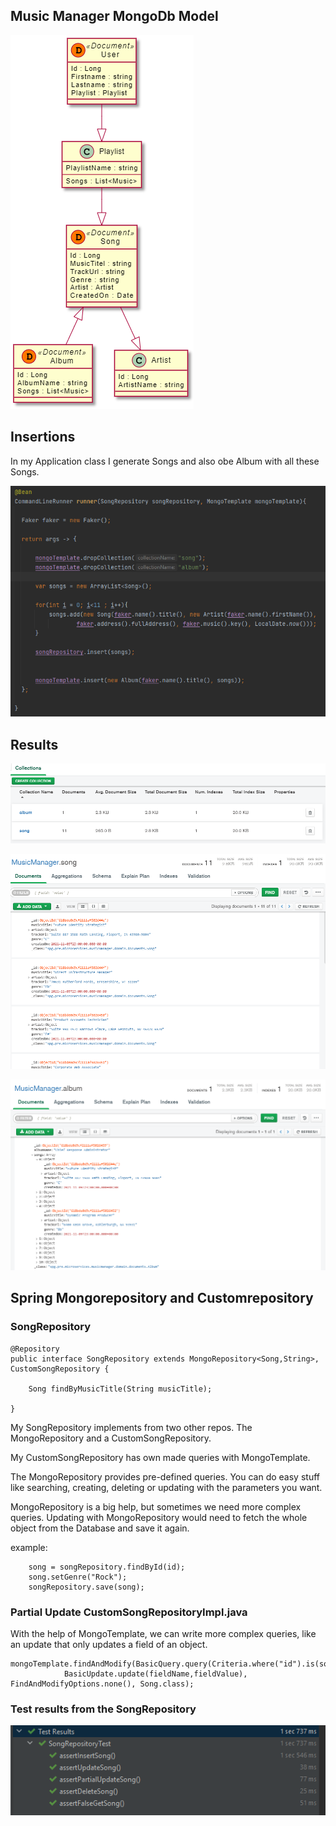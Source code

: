 ## Music Manager MongoDb Model

![](../images/DBMusicManagerModel.PNG)

## Insertions

In my Application class I generate Songs and also obe Album with all these Songs.

![](../images/Inserts.PNG)


## Results

![](../images/Collections.PNG)

![](../images/Songs.PNG)

![](../images/Album.PNG)

## Spring Mongorepository and Customrepository

### SongRepository

    @Repository
    public interface SongRepository extends MongoRepository<Song,String>, CustomSongRepository {
    
        Song findByMusicTitle(String musicTitle);
    
    }

My SongRepository implements from two other repos. The MongoRepository 
and a CustomSongRepository.

My CustomSongRepository has own made queries with MongoTemplate.

The MongoRepository provides pre-defined queries.
You can do easy stuff like searching, creating, deleting or updating
with the parameters you want.

MongoRepository is a big help, but sometimes we need more complex queries. 
Updating with MongoRepository would need to fetch the whole object 
from the Database and save it again.

example:

        song = songRepository.findById(id);
        song.setGenre("Rock");
        songRepository.save(song);

### Partial Update CustomSongRepositoryImpl.java

With the help of MongoTemplate, we can write more complex queries, like an update that only updates
a field of an object.
 
    mongoTemplate.findAndModify(BasicQuery.query(Criteria.where("id").is(songId)),
                BasicUpdate.update(fieldName,fieldValue), FindAndModifyOptions.none(), Song.class);


### Test results from the SongRepository

![](../images/SongRepositoryTest.PNG)






 

